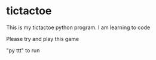 # tictactoe

This is my tictactoe python program. I am learning to code

Please try and play this game

"py ttt" to run
